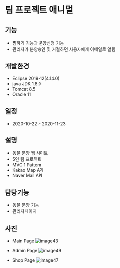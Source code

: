 # 팀 프로젝트 애니멀

## 기능
- 찜하기 기능과 분양신청 기능
- 관리자가 분양승인 및 거절하면 사용자에게 이메일로 알림

## 개발환경
- Eclipse 2019-12(4.14.0)
- java JDK 1.8.0
- Tomcat 8.5
- Oracle 11

## 일정
- 2020-10-22 ~ 2020-11-23

## 설명
- 동물 분양 웹 사이트
- 5인 팀 프로젝트
- MVC 1 Pattern
- Kakao Map API
- Naver Mail API

## 담당기능
- 동물 분양 기능
- 관리자페이지

## 사진
- Main Page
![image43](https://user-images.githubusercontent.com/72012602/117566786-a8c5aa00-b0f3-11eb-8e85-8777de457575.png)

- Admin Page
![image49](https://user-images.githubusercontent.com/72012602/117566785-a7947d00-b0f3-11eb-8d08-8aa637ba715d.png)

- Shop Page
![image47](https://user-images.githubusercontent.com/72012602/117566787-a95e4080-b0f3-11eb-911c-ec2b3478e602.png)
